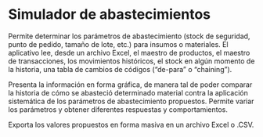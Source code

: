 # Simulador de abastecimientos

Permite determinar los parámetros de abastecimiento (stock de seguridad, punto de pedido, tamaño de lote, etc.) para insumos o materiales.
El aplicativo lee, desde un archivo Excel, el maestro de productos, el maestro de transacciones, los movimientos históricos, el stock en algún momento de la historia, una tabla de cambios de códigos (“de-para” o “chaining”).

Presenta la información en forma gráfica, de manera tal de poder comparar la historia de cómo se abasteció determinado material contra la aplicación sistemática de los parámetros de abastecimiento propuestos. Permite variar los parámetros y obtener diferentes respuestas y comportamientos.

Exporta los valores propuestos en forma masiva en un archivo Excel o .CSV.
